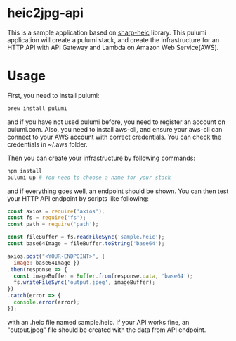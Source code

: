 # heic2jpg-api

This is a sample application based on [sharp-heic](https://github.com/CaoRX/sharp-heic) library. This pulumi application will create a pulumi stack, and create the infrastructure for an HTTP API with API Gateway and Lambda on Amazon Web Service(AWS).

# Usage

First, you need to install pulumi:
```sh
brew install pulumi
```
and if you have not used pulumi before, you need to register an account on pulumi.com. Also, you need to install aws-cli, and ensure your aws-cli can connect to your AWS account with correct credentials. You can check the credentials in ~/.aws folder.

Then you can create your infrastructure by following commands:
```sh
npm install
pulumi up # You need to choose a name for your stack
```
and if everything goes well, an endpoint should be shown. You can then test your HTTP API endpoint by scripts like following:
```javascript
const axios = require('axios');
const fs = require('fs');
const path = require('path');

const fileBuffer = fs.readFileSync('sample.heic');
const base64Image = fileBuffer.toString('base64');

axios.post("<YOUR-ENDPOINT>", {
  image: base64Image })
.then(response => {
  const imageBuffer = Buffer.from(response.data, 'base64');
  fs.writeFileSync('output.jpeg', imageBuffer);
})
.catch(error => {
  console.error(error);
});
```
with an .heic file named sample.heic. If your API works fine, an "output.jpeg" file should be created with the data from API endpoint.
